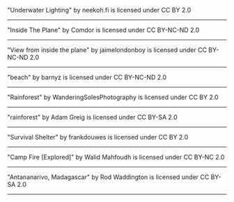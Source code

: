 "Underwater Lighting" by neekoh.fi is licensed under CC BY 2.0

---


"Inside The Plane" by Comdor is licensed under CC BY-NC-ND 2.0

---

"View from inside the plane" by jaimelondonboy is licensed under CC BY-NC-ND 2.0

---

"beach" by barnyz is licensed under CC BY-NC-ND 2.0

---

"Rainforest" by WanderingSolesPhotography is licensed under CC BY 2.0

---

"rainforest" by Adam Greig is licensed under CC BY-SA 2.0

---

"Survival Shelter" by frankdouwes is licensed under CC BY 2.0

---

"Camp Fire [Explored]" by Walid Mahfoudh is licensed under CC BY-NC 2.0

---

"Antananarivo, Madagascar" by Rod Waddington is licensed under CC BY-SA 2.0

---
